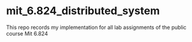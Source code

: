 # mit_6.824_distributed_system
This repo records my implementation for all lab assignments of the public course Mit 6.824
